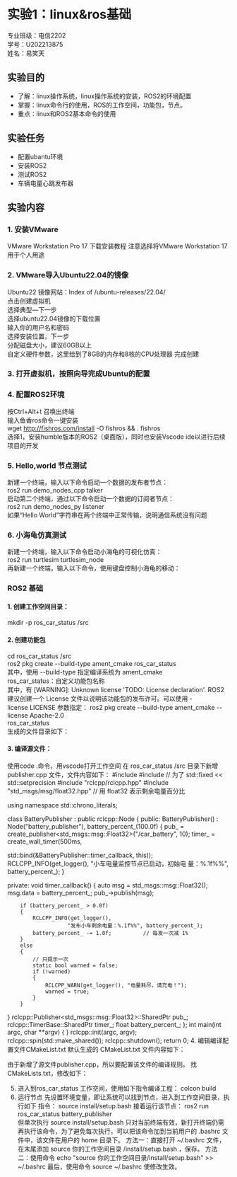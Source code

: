 #  实验1：linux&ros基础
专业班级：电信2202  
学号：U202213875  
姓名：易笑天  

## 实验目的
- 了解：linux操作系统，linux操作系统的安装，ROS2的环境配置  
- 掌握：linux命令行的使用，ROS的工作空间，功能包，节点。  
- 重点：linux和ROS2基本命令的使用

## 实验任务
- 配置ubantu环境
- 安装ROS2
- 测试ROS2
- 车辆电量心跳发布器

## 实验内容
### 1. 安装VMware 
VMware Workstation Pro 17 下载安装教程 
注意选择将VMware Workstation 17 用于个人用途 
### 2. VMware导入Ubuntu22.04的镜像 
Ubuntu22 镜像网站：Index of /ubuntu-releases/22.04/   
点击创建虚拟机   
选择典型—下一步   
选择ubuntu22.04镜像的下载位置   
输入你的用户名和密码   
选择安装位置，下一步  
分配磁盘大小，建议60GB以上   
自定义硬件参数，这里给到了8GB的内存和8核的CPU处理器 
完成创建 
### 3. 打开虚拟机，按照向导完成Ubuntu的配置 
### 4. 配置ROS2环境 
按Ctrl+Alt+t 召唤出终端   
输入鱼香ros命令一键安装   
wget http://fishros.com/install -O fishros && . fishros   
选择1，安装humble版本的ROS2（桌面版），同时也安装Vscode ide以进行后续项目的开发 
### 5. Hello,world 节点测试 
新建一个终端，输入以下命令启动一个数据的发布者节点：   
ros2 run demo_nodes_cpp talker   
启动第二个终端，通过以下命令启动一个数据的订阅者节点：   
ros2 run demo_nodes_py listener   
如果“Hello World”字符串在两个终端中正常传输，说明通信系统没有问题   
### 6. 小海龟仿真测试 
新建一个终端，输入以下命令启动小海龟的可视化仿真：   
ros2 run turtlesim turtlesim_node   
再新建一个终端，输入以下命令，使用键盘控制小海龟的移动：  
### ROS2 基础 
#### 1. 创建工作空间目录： 
mkdir -p ros_car_status /src   
#### 2. 创建功能包 
cd ros_car_status /src   
ros2 pkg create --build-type ament_cmake ros_car_status   
其中，使用 --build-type 指定编译系统为 ament_cmake   
ros_car_status：自定义功能包名称   
其中，有 [WARNING]: Unknown license 'TODO: License declaration'. ROS2  
建议创建一个 License 文件以说明该功能包的发布许可。可以使用 -  
license LICENSE 参数指定： 
ros2 pkg create --build-type ament_cmake --license Apache-2.0   
ros_car_status   
生成的文件目录如下：   
#### 3. 编译源文件： 
使用code .命令，用vscode打开工作空间 
在 ros_car_status /src 目录下新增 publisher.cpp 文件，文件内容如下： 
 #include <chrono> 
 #include <iomanip>      // 为了 std::fixed << std::setprecision 
 #include "rclcpp/rclcpp.hpp" 
 #include "std_msgs/msg/float32.hpp"   // 用 float32 表示剩余电量百分比 
 
using namespace std::chrono_literals; 
 
class BatteryPublisher : public rclcpp::Node 
{ 
public: 
    BatteryPublisher() 
        : Node("battery_publisher"), battery_percent_(100.0f) 
    { 
        pub_ = create_publisher<std_msgs::msg::Float32>("/car_battery", 
10); 
        timer_ = create_wall_timer(500ms, 
                                   
std::bind(&BatteryPublisher::timer_callback, this)); 
        RCLCPP_INFO(get_logger(), "小车电量监控节点已启动，初始电
量：%.1f%%", battery_percent_); 
    } 
 
private: 
    void timer_callback() 
    { 
        auto msg = std_msgs::msg::Float32(); 
        msg.data = battery_percent_; 
        pub_->publish(msg); 
 
        if (battery_percent_ > 0.0f) 
        { 
            RCLCPP_INFO(get_logger(), 
                       "发布小车剩余电量：%.1f%%", battery_percent_); 
            battery_percent_ -= 1.0f;          // 每发一次减 1% 
        } 
        else 
        { 
            // 只提示一次 
            static bool warned = false; 
            if (!warned) 
            { 
                RCLCPP_WARN(get_logger(), "电量耗尽，请充电！"); 
                warned = true; 
            } 
        } 
} 
rclcpp::Publisher<std_msgs::msg::Float32>::SharedPtr pub_; 
rclcpp::TimerBase::SharedPtr timer_; 
float battery_percent_; 
}; 
int main(int argc, char **argv) 
{ 
} 
rclcpp::init(argc, argv); 
rclcpp::spin(std::make_shared<BatteryPublisher>()); 
rclcpp::shutdown(); 
return 0; 
4. 编辑编译配置文件CMakeList.txt 
默认生成的 CMakeList.txt 文件内容如下： 
 
由于新增了源文件publisher.cpp，所以要配置该文件的编译规则。 
找CMakeLists.txt，修改如下： 
 
 
5. 进入到ros_car_status 工作空间，使用如下指令编译工程： 
colcon build 
6. 运行节点 
先设置环境变量，即让系统可以找到节点，进入到工作空间目录，执行如下
指令： 
source install/setup.bash 
接着运行该节点： 
ros2 run ros_car_status battery_publisher  
但单次执行 source install/setup.bash 只对当前终端有效，新打开终端仍需
再执行该命令，为了避免每次执行，可以把该命令加到当前用户的 .bashrc 
文件中，该文件在用户的 home 目录下。 
方法一：直接打开 ~/.bashrc 文件，在末尾添加 source 你的工作空间目录
/install/setup.bash ，保存。 
方法二：使用命令 echo "source 你的工作空间目录/install/setup.bash" >> 
~/.bashrc 
最后，使用命令 source ~/.bashrc 使修改生效。


